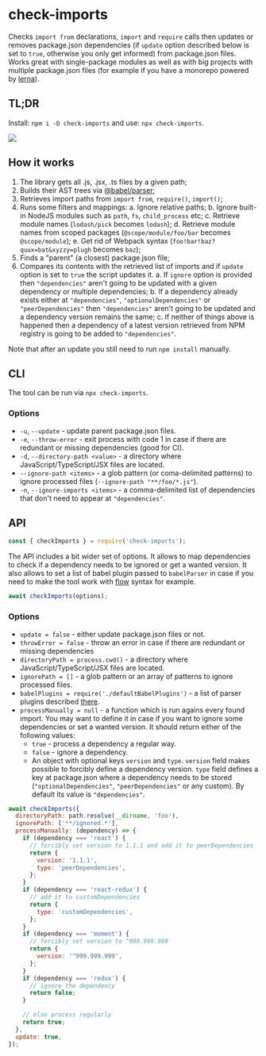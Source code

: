 # check-imports

Checks `import from` declarations, `import` and `require` calls then updates or removes package.json dependencies (if `update` option described below is set to `true`, otherwise you only get informed) from package.json files. Works great with single-package modules as well as with big projects with multiple package.json files (for example if you have a monorepo powered by [lerna](https://github.com/lerna/lerna)).

## TL;DR
Install: `npm i -D check-imports` and use: `npx check-imports`.

![](https://i.imgur.com/NNKg1de.png)

## How it works

1. The library gets all .js, .jsx, .ts files by a given path;
2. Builds their AST trees via [@babel/parser](https://babeljs.io/docs/en/babel-parser);
3. Retrieves import paths from `import from`, `require()`, `import()`;
4. Runs some filters and mappings:
  a. Ignore relative paths;
  b. Ignore built-in NodeJS modules such as `path`, `fs`, `child_process` etc;
  c. Retrieve module names (`lodash/pick` becomes `lodash`);
  d. Retrieve module names from scoped packages (`@scope/module/foo/bar` becomes `@scope/module`);
  e. Get rid of Webpack syntax (`foo!bar!baz?quux=bat&xyzzy=plugh` becomes `baz`);
5. Finds a "parent" (a closest) package.json file;
6. Compares its contents with the retrieved list of imports and if `update` option is set to `true` the script updates it.
  a. If `ignore` option is provided then `"dependencies"` aren't going to be updated with a given dependency or multiple dependencies;
  b. If a dependency already exists either at `"dependencies"`, `"optionalDependencies"` or `"peerDependencies"` then `"dependencies"` aren't going to be updated and a dependency version remains the same;
  c. If neither of things above is happened then a dependency of a latest version retrieved from NPM registry is going to be added to `"dependencies"`.

Note that after an update you still need to run `npm install` manually.

## CLI

The tool can be run via `npx check-imports`.

### Options
- `-u`, `--update` - update parent package.json files.
- `-e`, `--throw-error` - exit process with code 1 in case if there are redundant or missing dependencies (good for CI).
- `-d`, `--directory-path <value>` - a directory where JavaScript/TypeScript/JSX files are located.
- `--ignore-path <items>` - a glob pattern (or coma-delimited patterns) to ignore processed files (`--ignore-path "**/foo/*.js"`).
- `-n`, `--ignore-imports <items>` - a comma-delimited list of dependencies that don't need to appear at `"dependencies"`.


## API
```js
const { checkImports } = require('check-imports');
```

The API includes a bit wider set of options. It allows to map dependencies to check if a dependency needs to be ignored or get a wanted version. It also allows to set a list of babel plugin passed to `babelParser` in case if you need to make the tool work with [flow](https://flow.org) syntax for example.

```js
await checkImports(options);
```

### Options
- `update = false` - either update package.json files or not.
- `throwError = false` - throw an error in case if there are redundant or missing dependencies
- `directoryPath = process.cwd()` - a directory where JavaScript/TypeScript/JSX files are located.
- `ignorePath = []` - a glob pattern or an array of patterns to ignore processed files.
- `babelPlugins = require('./defaultBabelPlugins')` - a list of parser plugins described [there](https://babeljs.io/docs/en/babel-parser).
- `processManually = null` - a function which is run agains every found import. You may want to define it in case if you want to ignore some dependencies or set a wanted version. It should return either of the following values:
  - `true` - process a dependency a regular way.
  - `false` - ignore a dependency.
  - An object with optional keys `version` and `type`. `version` field makes possible to forcibly define a dependency version. `type` field defines a key at package.json where a dependency needs to be stored (`"optionalDependencies"`, `"peerDependencies"` or any custom). By default its value is `"dependencies"`.

```js
await checkImports({
  directoryPath: path.resolve(__dirname, 'foo'),
  ignorePath: ['**/ignored.*'],
  processManually: (dependency) => {
    if (dependency === 'react') {
      // forcibly set version to 1.1.1 and add it to peerDependencies
      return {
        version: '1.1.1',
        type: 'peerDependencies',
      };
    }
    if (dependency === 'react-redux') {
      // add it to customDependencies
      return {
        type: 'customDependencies',
      };
    }
    if (dependency === 'moment') {
      // forcibly set version to ^999.999.999
      return {
        version: '^999.999.999',
      };
    }
    if (dependency === 'redux') {
      // ignore the dependency
      return false;
    }

    // else process regularly
    return true;
  },
  update: true,
});
```
